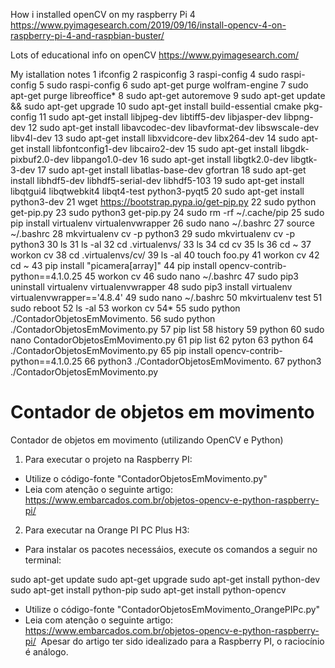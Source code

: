 How i installed openCV on my raspberry Pi 4
https://www.pyimagesearch.com/2019/09/16/install-opencv-4-on-raspberry-pi-4-and-raspbian-buster/

Lots of educational info on openCV
https://www.pyimagesearch.com/

My istallation notes
 1  ifconfig
    2  raspiconfig
    3  raspi-config
    4  sudo raspi-config
    5  sudo raspi-config
    6  sudo apt-get purge wolfram-engine
    7  sudo apt-get purge libreoffice*
    8  sudo apt-get autoremove
    9  sudo apt-get update && sudo apt-get upgrade
   10  sudo apt-get install build-essential cmake pkg-config
   11  sudo apt-get install libjpeg-dev libtiff5-dev libjasper-dev libpng-dev
   12  sudo apt-get install libavcodec-dev libavformat-dev libswscale-dev libv4l-dev
   13  sudo apt-get install libxvidcore-dev libx264-dev
   14  sudo apt-get install libfontconfig1-dev libcairo2-dev
   15  sudo apt-get install libgdk-pixbuf2.0-dev libpango1.0-dev
   16  sudo apt-get install libgtk2.0-dev libgtk-3-dev
   17  sudo apt-get install libatlas-base-dev gfortran
   18  sudo apt-get install libhdf5-dev libhdf5-serial-dev libhdf5-103
   19  sudo apt-get install libqtgui4 libqtwebkit4 libqt4-test python3-pyqt5
   20  sudo apt-get install python3-dev
   21  wget https://bootstrap.pypa.io/get-pip.py
   22  sudo python get-pip.py
   23  sudo python3 get-pip.py
   24  sudo rm -rf ~/.cache/pip
   25  sudo pip install virtualenv virtualenvwrapper
   26  sudo nano ~/.bashrc
   27  source ~/.bashrc
   28  mkvirtualenv cv -p python3
   29  sudo mkvirtualenv cv -p python3
   30  ls
   31  ls -al
   32  cd .virtualenvs/
   33  ls
   34  cd cv
   35  ls
   36  cd ~
   37  workon cv
   38  cd .virtualenvs/cv/
   39  ls -al
   40  touch foo.py
   41  workon cv
   42  cd ~
   43  pip install "picamera[array]"
   44  pip install opencv-contrib-python==4.1.0.25
   45  workon cv
   46  sudo nano ~/.bashrc
   47  sudo pip3 uninstall virtualenv virtualenvwrapper
   48  sudo pip3 install virtualenv virtualenvwrapper=='4.8.4'
   49  sudo nano ~/.bashrc
   50  mkvirtualenv test
   51  sudo reboot
   52  ls -al
   53  workon cv
   54*
   55  sudo python ./ContadorObjetosEmMovimento.
   56  sudo python ./ContadorObjetosEmMovimento.py
   57  pip list
   58  history
   59  python
   60  sudo nano ContadorObjetosEmMovimento.py
   61  pip list
   62  pyton
   63  python
   64  ./ContadorObjetosEmMovimento.py
   65  pip install opencv-contrib-python==4.1.0.25
   66  python3 ./ContadorObjetosEmMovimento.
   67  python3 ./ContadorObjetosEmMovimento.py



# Contador de objetos em movimento
Contador de objetos em movimento (utilizando OpenCV e Python)

1) Para executar o projeto na Raspberry PI:
- Utilize o código-fonte "ContadorObjetosEmMovimento.py"
- Leia com atenção o seguinte artigo: https://www.embarcados.com.br/objetos-opencv-e-python-raspberry-pi/

2) Para executar na Orange PI PC Plus H3:
- Para instalar os pacotes necessáios, execute os comandos a seguir no terminal:

sudo apt-get update
sudo apt-get upgrade
sudo apt-get install python-dev
sudo apt-get install python-pip
sudo apt-get install python-opencv

- Utilize o código-fonte "ContadorObjetosEmMovimento_OrangePIPc.py"
- Leia com atenção o seguinte artigo: https://www.embarcados.com.br/objetos-opencv-e-python-raspberry-pi/
  Apesar do artigo ter sido idealizado para a Raspberry PI, o raciocínio é análogo.

